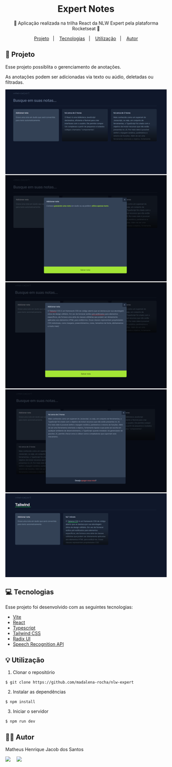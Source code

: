 <h1 align="center" style="text-align: center;">
  Expert Notes
</h1>

<p align="center">
 🚀 Aplicação realizada na trilha React da NLW Expert pela plataforma Rocketseat 🚀
</p>

<p align="center">
  <a href="#project">Projeto</a>&nbsp;&nbsp;&nbsp;|&nbsp;&nbsp;&nbsp;
  <a href="#technologies">Tecnologias</a>&nbsp;&nbsp;&nbsp;|&nbsp;&nbsp;&nbsp;
  <a href="#usage">Utilização</a>&nbsp;&nbsp;&nbsp;|&nbsp;&nbsp;&nbsp;
  <a href="#author">Autor</a>
</p>

<h2 id='project'>📁 Projeto</h2>

Esse projeto possiblita o gerenciamento de anotações.

As anotações podem ser adicionadas via texto ou aúdio, deletadas ou filtradas.

<img src=".github/notes.png">
<img src=".github/create-note.png">
<img src=".github/create-note-input.png">
<img src=".github/delete-note.png">
<img src=".github/filter-notes.png">

<h2 id="technologies">💻 Tecnologias</h2>

Esse projeto foi desenvolvido com as seguintes tecnologias:

- <a href='https://vitejs.dev' target="_blank">Vite</a>
- <a href='https://react.dev/reference/react' target="_blank">React</a>
- <a href='https://www.typescriptlang.org' target="_blank">Typescript</a>
- <a href='https://tailwindcss.com/docs/installation/framework-guides' target="_blank">Tailwind CSS</a>
- <a href='https://www.radix-ui.com/primitives' target="_blank">Radix UI</a>
- <a href='https://developer.mozilla.org/en-US/docs/Web/API/SpeechRecognition' target="_blank">Speech Recognition API</a>

<h2 id='usage'>💡 Utilização</h2>

1. Clonar o repositório
```
$ git clone https://github.com/madalena-rocha/nlw-expert
```

2. Instalar as dependências
```
$ npm install
```

3. Iniciar o servidor
```
$ npm run dev
```

<h2 id='author'>👨‍💻 Autor</h2>

Matheus Henrique Jacob dos Santos

<div style="display: flex;">
  <a href="https://www.linkedin.com/in/matheus-henrique-jacob/" target="_blank"><img src="https://img.shields.io/badge/-LinkedIn-%230077B5?style=for-the-badge&logo=linkedin&logoColor=white" style="margin-right: 2vw" target="_blank"></a>
  <a href="mailto:math.henrique.jacob@gmail.com"><img src="https://img.shields.io/badge/-Gmail-%23333?style=for-the-badge&logo=gmail&logoColor=white" style="margin-right: 2vw" target="_blank"></a>
</div>